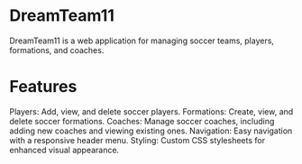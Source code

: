 # DreamTeam11

DreamTeam11 is a web application for managing soccer teams, players, formations, and coaches.

# Features

Players: Add, view, and delete soccer players.
Formations: Create, view, and delete soccer formations.
Coaches: Manage soccer coaches, including adding new coaches and viewing existing ones.
Navigation: Easy navigation with a responsive header menu.
Styling: Custom CSS stylesheets for enhanced visual appearance.

